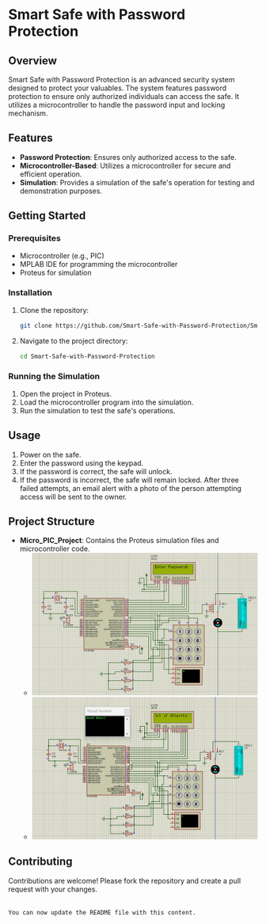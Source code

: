 
# Smart Safe with Password Protection

## Overview
Smart Safe with Password Protection is an advanced security system designed to protect your valuables. The system features password protection to ensure only authorized individuals can access the safe. It utilizes a microcontroller to handle the password input and locking mechanism.

## Features
- **Password Protection**: Ensures only authorized access to the safe.
- **Microcontroller-Based**: Utilizes a microcontroller for secure and efficient operation.
- **Simulation**: Provides a simulation of the safe's operation for testing and demonstration purposes.

## Getting Started

### Prerequisites
- Microcontroller (e.g., PIC)
- MPLAB IDE for programming the microcontroller
- Proteus for simulation


### Installation
1. Clone the repository:
   ```sh
   git clone https://github.com/Smart-Safe-with-Password-Protection/Smart-Safe-with-Password-Protection.git
   ```
2. Navigate to the project directory:
   ```sh
   cd Smart-Safe-with-Password-Protection
   ```

### Running the Simulation
1. Open the project in Proteus.
2. Load the microcontroller program into the simulation.
3. Run the simulation to test the safe's operations.

## Usage
1. Power on the safe.
2. Enter the password using the keypad.
3. If the password is correct, the safe will unlock.
4. If the password is incorrect, the safe will remain locked. After three failed attempts, an email alert with a photo of the person attempting access will be sent to the owner.
   


## Project Structure
- **Micro_PIC_Project**: Contains the Proteus simulation files and microcontroller code.
  - ![Simulation 1](https://github.com/Smart-Safe-with-Password-Protection/Smart-Safe-with-Password-Protection/blob/main/Micro_PIC_Project/Simulation%231.jpg)
  - ![Simulation 2](https://github.com/Smart-Safe-with-Password-Protection/Smart-Safe-with-Password-Protection/blob/main/Micro_PIC_Project/Simulation%232.jpg)

## Contributing
Contributions are welcome! Please fork the repository and create a pull request with your changes.
```

You can now update the README file with this content.

